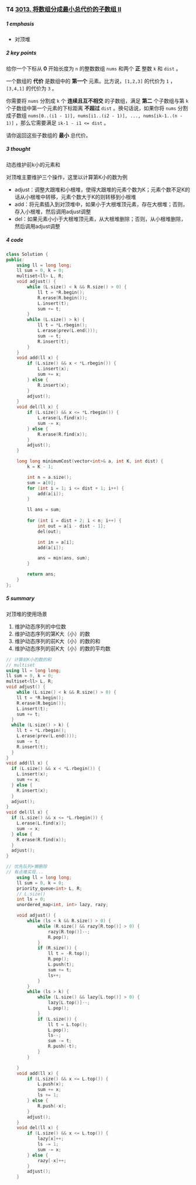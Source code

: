 ### T4 [3013. 将数组分成最小总代价的子数组 II](https://leetcode.cn/problems/divide-an-array-into-subarrays-with-minimum-cost-ii/)

##### 1 emphasis

* 对顶堆



##### 2 key points

给你一个下标从 **0** 开始长度为 `n` 的整数数组 `nums` 和两个 **正** 整数 `k` 和 `dist` 。

一个数组的 **代价** 是数组中的 **第一个** 元素。比方说，`[1,2,3]` 的代价为 `1` ，`[3,4,1]` 的代价为 `3` 。

你需要将 `nums` 分割成 `k` 个 **连续且互不相交** 的子数组，满足 **第二** 个子数组与第 `k` 个子数组中第一个元素的下标距离 **不超过** `dist` 。换句话说，如果你将 `nums` 分割成子数组 `nums[0..(i1 - 1)], nums[i1..(i2 - 1)], ..., nums[ik-1..(n - 1)]` ，那么它需要满足 `ik-1 - i1 <= dist` 。

请你返回这些子数组的 **最小** 总代价。



##### 3 thought

动态维护前k小的元素和

对顶堆主要维护三个操作，这里以计算第K小的数为例

* adjust：调整大跟堆和小根堆，使得大跟堆的元素个数为K；元素个数不足K的话从小根堆中转移，元素个数大于K的则转移到小根堆
* add：将元素插入到对顶堆中，如果小于大根堆顶元素，存在大根堆；否则，存入小根堆，然后调用adjust调整
* del：如果元素小小于大根堆顶元素，从大根堆删除；否则，从小根堆删除，然后调用adjust调整



##### 4 code

```cpp
class Solution {
public:
    using ll = long long;
    ll sum = 0, k = 0;
    multiset<ll> L, R;
    void adjust() {
        while (L.size() < k && R.size() > 0) {
            ll t = *R.begin();
            R.erase(R.begin());
            L.insert(t);
            sum += t;
        }
        while (L.size() > k) {
            ll t = *L.rbegin();
            L.erase(prev(L.end()));
            sum -= t;
            R.insert(t);
        }
    }
    void add(ll x) {
        if (L.size() && x < *L.rbegin()) {
            L.insert(x);
            sum += x;
        } else {
            R.insert(x);
        }
        adjust();
    }
    void del(ll x) {
        if (L.size() && x <= *L.rbegin()) {
            L.erase(L.find(x));
            sum -= x;
        } else {
            R.erase(R.find(x));
        }
        adjust();
    }

    long long minimumCost(vector<int>& a, int K, int dist) {
        k = K - 1;

        int n = a.size();
        sum = a[0];
        for (int i = 1; i <= dist + 1; i++) {
            add(a[i]);
        }

        ll ans = sum;
        
        for (int i = dist + 2; i < n; i++) {
            int out = a[i - dist - 1];
            del(out);

            int in = a[i];
            add(a[i]);

            ans = min(ans, sum);
        }

        return ans;
    }
};
```



##### 5 summary

对顶堆的使用场景

1. 维护动态序列的中位数
2. 维护动态序列的第K大（小）的数
3. 维护动态序列的前K大（小）的数的和
4. 维护动态序列的前K大（小）的数的平均数



```cpp
// 计算前K小的数的和
// multiset 
using ll = long long;
ll sum = 0, k = 0;
multiset<ll> L, R;
void adjust() {
	while (L.size() < k && R.size() > 0) {
    ll t = *R.begin();
    R.erase(R.begin());
    L.insert(t);
    sum += t;
  }
  while (L.size() > k) {
    ll t = *L.rbegin();
    L.erase(prev(L.end()));
    sum -= t;
    R.insert(t);
  }
}
void add(ll x) {
  if (L.size() && x < *L.rbegin()) {
    L.insert(x);
    sum += x;
  } else {
    R.insert(x);
  }
  adjust();
}
void del(ll x) {
  if (L.size() && x <= *L.rbegin()) {
    L.erase(L.find(x));
    sum -= x;
  } else {
    R.erase(R.find(x));
  }
  adjust();
}
```



```cpp
// 优先队列+懒删除
// 有点难实现...
    using ll = long long;
    ll sum = 0, k = 0;
    priority_queue<int> L, R;
    // L.size()
    int ls = 0;
    unordered_map<int, int> lazy, razy;

    void adjust() {
        while (ls < k && R.size() > 0) {
            while (R.size() && razy[R.top()] > 0) {
                razy[R.top()]--;
                R.pop(); 
            }
            if (R.size()) {
                ll t = -R.top();
                R.pop();
                L.push(t);
                sum += t;
                ls++;
            }
        }
        while (ls > k) {
            while (L.size() && lazy[L.top()] > 0) {
                lazy[L.top()]--;
                L.pop();
            }
            if (L.size()) {
                ll t = L.top();
                L.pop();
                ls--;
                sum -= t;
                R.push(-t);
            }
        }

    }
    void add(ll x) {
        if (L.size() && x <= L.top()) {
            L.push(x);
            sum += x;
            ls += 1;
        } else {
            R.push(-x);
        }
        adjust();
    }
    void del(ll x) {
        if (L.size() && x <= L.top()) {
            lazy[x]++;
            ls -= 1;
            sum -= x;
        } else {
            razy[-x]++;
        }
        adjust();
    }
```

